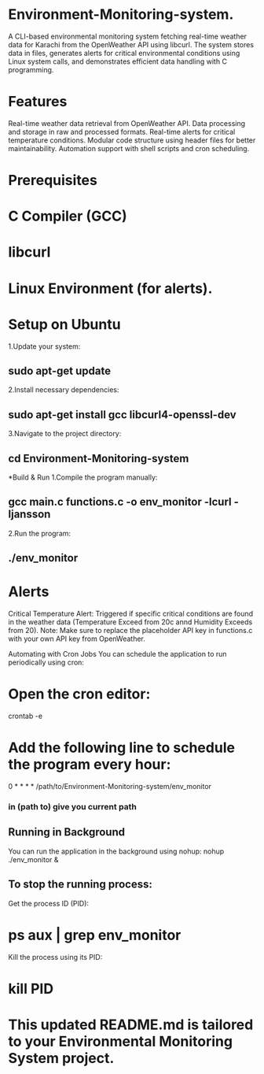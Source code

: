 # Environment-Monitoring-system.
A CLI-based environmental monitoring system fetching real-time weather data for Karachi
from the OpenWeather API using libcurl. The system stores data in files, generates alerts
for critical environmental conditions using Linux system calls, and demonstrates efficient
 data handling with C programming.
# Features
Real-time weather data retrieval from OpenWeather API.
Data processing and storage in raw and processed formats.
Real-time alerts for critical temperature conditions.
Modular code structure using header files for better maintainability.
Automation support with shell scripts and cron scheduling.
# Prerequisites
<!-- To run this application, you need to have the following installed: -->
# C Compiler (GCC)
# libcurl
# Linux Environment (for alerts).

# Setup on Ubuntu
1.Update your system:
## sudo apt-get update
2.Install necessary dependencies:
## sudo apt-get install gcc libcurl4-openssl-dev
3.Navigate to the project directory:
## cd Environment-Monitoring-system

*Build & Run
1.Compile the program manually:
## gcc main.c functions.c -o env_monitor -lcurl -ljansson
2.Run the program:
## ./env_monitor


# Alerts
Critical Temperature Alert: Triggered if specific critical conditions are found in the weather
data (Temperature Exceed from 20c annd Humidity Exceeds from 20).
Note: Make sure to replace the placeholder API key in functions.c with your own API key from OpenWeather.

Automating with Cron Jobs
You can schedule the application to run periodically using cron:

# Open the cron editor:
crontab -e
# Add the following line to schedule the program every hour:
0 * * * * /path/to/Environment-Monitoring-system/env_monitor
### in (path to) give you current path 

## Running in Background
You can run the application in the background using nohup:
nohup ./env_monitor &

## To stop the running process:

Get the process ID (PID):
# ps aux | grep env_monitor
Kill the process using its PID:
# kill PID

# This updated README.md is tailored to your Environmental Monitoring System project.

